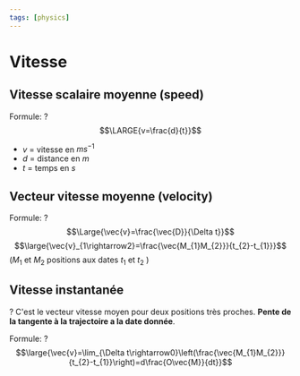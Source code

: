 ```yaml
---
tags: [physics] 
---
```


# Vitesse
## Vitesse scalaire moyenne (speed)
Formule:
?
$$\LARGE{v=\frac{d}{t}}$$
- $v$ = vitesse en $ms^{-1}$
- $d$ = distance en $m$
- $t$ = temps en $s$

## Vecteur vitesse moyenne (velocity)
Formule:
?
$$\Large{\vec{v}=\frac{\vec{D}}{\Delta t}}$$$$\large{\vec{v}_{1\rightarrow2}=\frac{\vec{M_{1}M_{2}}}{t_{2}-t_{1}}}$$
($M_{1}$ et $M_{2}$ positions aux dates $t_1$ et $t_{2}$ )

## Vitesse instantanée
?
C'est le vecteur vitesse moyen pour deux positions très proches. **Pente de la tangente à la trajectoire a la date donnée**.

Formule:
?
$$\large{\vec{v}=\lim_{\Delta t\rightarrow0}\left(\frac{\vec{M_{1}M_{2}}}{t_{2}-t_{1}}\right)=d\frac{O\vec{M}}{dt}}$$